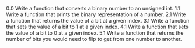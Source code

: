 0.0 Write a function that converts a binary number to an unsigned int.
1.1 Write a function that prints the binary representation of a number.
2.1 Write a function that returns the value of a bit at a given index.
3.1 Write a function that sets the value of a bit to 1 at a given index.
4.1 Write a function that sets the value of a bit to 0 at a given index.
5.1 Write a function that returns the number of bits you would need to flip to get from one number to another.
